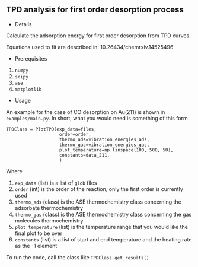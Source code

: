 TPD analysis for first order desorption process
-----------------------------------------------

* Details

Calculate the adsorption energy for first order desorption from TPD curves. 

Equations used to fit are described in: 10.26434/chemrxiv.14525496

* Prerequisites

1. `numpy`
2. `scipy`
3. `ase`
4. `matplotlib`

* Usage

An example for the case of CO desorption on Au(211) is shown in `examples/main.py`. In short, what you would need is something of this form

```
TPDClass = PlotTPD(exp_data=files,
                    order=order,
                    thermo_ads=vibration_energies_ads,
                    thermo_gas=vibration_energies_gas,
                    plot_temperature=np.linspace(100, 500, 50), 
                    constants=data_211,
                    )
```

Where 
1. `exp_data` (list) is a list of `glob` files
2. `order` (int) is the order of the reaction, only the first order is currently used
3. `thermo_ads` (class) is the ASE thermochemistry class concerning the adsorbate thermochemistry
4. `thermo_gas` (class) is the ASE thermochemistry class concerning the gas molecules thermochemistry
5. `plot_temperature` (list) is the temperature range that you would like the final plot to be over
6. `constants` (list) is a list of start and end temperature and the heating rate as the -1 element


To run the code, call the class like `TPDClass.get_results()`

